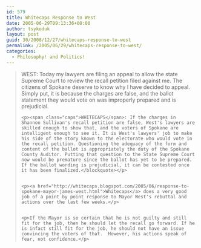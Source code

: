 ```yaml
---
id: 579
title: Whitecaps Response to West
date: 2005-06-29T09:13:36+00:00
author: tsykoduk
layout: post
guid: 30/2008/12/27/whitecaps-response-to-west
permalink: /2005/06/29/whitecaps-response-to-west/
categories:
  - Philosophy! and Politics!
---
```

<blockquote><span class="caps">WEST</span>: Today my lawyers are filing an appeal to allow the state Supreme Court to review the recall petition filed against me. The citizens of Spokane deserve to know why I have decided to appeal. Simply put, it is because the charges are false, and the ballot statement they would vote on was improperly prepared and is prejudicial.

	<p><span class="caps">WHITECAPS</span>: If the charges in Shannon Sullivan's recall petition are false, West's lawyers are skilled enough to show that, and the voters of Spokane are intelligent enough to see it. It is West's lawyers' job to make his side of the story known to the electorate who would vote in the recall petition. Questioning the adequacy of the form and content of the ballot is appropriately the duty of the Spokane County Auditor. Putting that question to the State Supreme Court now would be premature since the ballot has yet to be prepared. If the ballot wording is prejudicial, it can be contested once it has been finalized.</blockquote></p>


	<p><a href="http://whitecaps.blogspot.com/2005/06/response-to-spokane-mayor-james-west.html">Whitecaps</a> does a very good job of a point by point response to Mayor West's rebuttal and actions over the last few weeks.</p>


	<p>If the Mayor is so certain that he is not guilty and still fit for the job, then he should let the recall go forward. If he is infact still fit for the job, he should not have an issue convincing the voters of that.  However, his actions speak of fear, not confidence.</p>